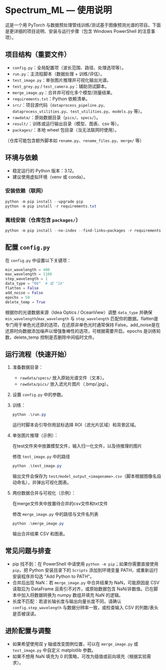 # Spectrum_ML — 使用说明
这是一个用 PyTorch 与数据预处理管线训练/测试基于图像预测光谱的项目。下面是更详细的项目说明、安装与运行步骤（包含 Windows PowerShell 的注意事项）。

## 项目结构（重要文件）

- `config.py`：全局配置项（波长范围、路径、处理选项等）。
- `run.py`：主流程脚本（数据处理 + 训练/评估）。
- `test_image.py`：单张图片推理并可视化输出光谱。
- `test_grey.py` / `test_camera.py`：辅助测试脚本。
- `merge_image.py`：合并并可视化多个模型/测量结果。
- `requirements.txt`：Python 依赖清单。
- `src/`：项目源代码（`dataprocess_pipeline.py`、`dataprocess_utilities.py`、`test_utilities.py`、`models.py` 等）。
- `rawdata/`：原始数据目录（`pics/`、`specs/`）。
- `result/`：训练或运行输出目录（模型、图表、csv 等）。
- `packages/`：本地 wheel 包目录（当无法联网时使用）。

（仓库可能包含额外脚本如 `rename.py`、`rename_files.py`、`merge/` 等）

## 环境与依赖

- 稳定运行的 Python 版本：3.12。
- 建议使用虚拟环境（venv 或 conda）。

### 安装依赖（联网）
```powershell
python -m pip install --upgrade pip
python -m pip install -r requirements.txt
```

### 离线安装（仓库包含 `packages/`）
```powershell
python -m pip install --no-index --find-links=packages -r requirements.txt
```

## 配置 `config.py`

在 `config.py` 中设置以下关键项：
```python
min_wavelength = 400
max_wavelength = 1100
step_wavelength = 1
data_type = "OV"  # 或 "IA"
flatten = False
add_noise = False
epochs = 50
delete_temp = True
```

根据你的光谱数据来源（Idea Optics / OceanView）调整 `data_type` 并确保 `min_wavelength`/`max_wavelength` 与 `step_wavelength` 匹配你的数据。flatten是专门用于单色光还原的选项，在还原非单色光时通常保持 False。add_noise是在还原时向数据添加噪声以增强鲁棒性的选项，可根据需要开启。epochs 是训练轮数，delete_temp 控制是否删除中间临时文件。

## 运行流程（快速开始）

1. 准备数据目录：
   - `rawdata/specs/` 放入原始光谱文件（文本）。
   - `rawdata/pics/` 放入滤光片图片（.bmp/.jpg）。
2. 设置 `config.py` 中的参数。
3. 训练：
   ```powershell
   python .\run.py
   ```
   运行时脚本会引导你用鼠标选择 ROI（滤光片区域）和背景区域。
4. 单张图片推理（示例）：

   在test文件夹中放置模型文件，输入归一化文件，以及待推理的图片

   修改 `test_image.py` 中的路径
   ```powershell
   python .\test_image.py
   ```
   输出文件会保存为 `test/model_output_<imagename>.csv`（脚本根据图像名自动命名），并弹出可视化图表。
5. 两份数据合并与可视化（示例）：

   在merge文件夹中放置待合并的csv文件和txt文件

   修改 `merge_image.py` 中的路径与文件名列表
   ```powershell
   python .\merge_image.py
   ```
   输出合并结果 CSV 和图表。

## 常见问题与排查

- pip 找不到：在 PowerShell 中请使用 `python -m pip`；如果你需要直接使用 `pip`，把 Python 安装目录下的 `Scripts` 添加到环境变量 PATH，或重新运行安装程序并勾选 "Add Python to PATH"。
- 合并后出现 NaN：若 `merge_image.py` 中合并结果为 NaN，可能原因是 CSV 读取后为 DataFrame 且索引不对齐，或原始数据包含 NaN/非数值。已在脚本中加入将数据转换为 numpy 数组并填充 NaN 的逻辑。
- 长度不匹配：若波长轴长度与输出向量长度不同，请确认 `config.step_wavelength` 与数据分辨率一致，或检查输入 CSV 的列数/表头是否被误读。

## 进阶配置与调整

- 如果希望使用双 y 轴或改变图例位置，可以在 `merge_image.py` 或 `test_image.py` 中自定义 matplotlib 参数。
- 如果不想用 NaN 填充为 0 的策略，可改为插值或前向填充（根据实验需求）。
